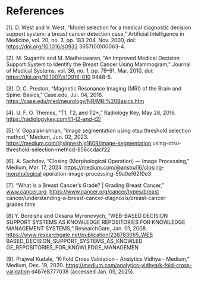 # References

[1].  D. West and V. West, “Model selection for a medical 
diagnostic decision support system: a breast cancer detection 
case,” Artificial Intelligence in Medicine, vol. 20, no. 3, pp. 183
204, Nov. 2000, doi: https://doi.org/10.1016/s0933
3657(00)00063-4. 


[2]. M. Suganthi and M. Madheswaran, “An Improved Medical 
Decision Support System to Identify the Breast Cancer Using 
Mammogram,” Journal of Medical Systems, vol. 36, no. 1, pp. 
79–91, Mar. 2010, doi: https://doi.org/10.1007/s10916-010
9448-5.


[3]. D. C. Preston, “Magnetic Resonance Imaging (MRI) of the 
Brain and Spine: Basics,” Case.edu, Jul. 04, 2016. 
https://case.edu/med/neurology/NR/MRI%20Basics.htm 


[4]. U. F. O. Themes, “T1, T2, and T2*,” Radiology Key, May 
28, 2016. https://radiologykey.com/t1-t2-and-t2/ 


[5]. V. Gopalakrishnan, “Image segmentation using otsu 
threshold selection method,” Medium, Jun. 02, 2023. 
https://medium.com/@vignesh.g1609/image-segmentation
using-otsu-threshold-selection-method-856ccdacf22 


[6]. A. Sachdev, “Closing (Morphological Operation) — Image 
Processing,” Medium, Mar. 17, 2024. 
https://medium.com/@anshul16/closing-morphological
operation-image-processing-59a0ef6210e3 


[7]. “What Is a Breast Cancer’s Grade? | Grading Breast 
Cancer,” www.cancer.org. 
https://www.cancer.org/cancer/types/breast
cancer/understanding-a-breast-cancer-diagnosis/breast-cancer
grades.html 


[8] Y. Boreisha and Oksana Myronovych, “WEB-BASED 
DECISION SUPPORT SYSTEMS AS KNOWLEDGE 
REPOSITORIES FOR KNOWLEDGE MANAGEMENT 
SYSTEMS,” ResearchGate, Jan. 01, 2008. 
https://www.researchgate.net/publication/238783065_WEB
BASED_DECISION_SUPPORT_SYSTEMS_AS_KNOWLED
 GE_REPOSITORIES_FOR_KNOWLEDGE_MANAGEMEN 


[9]. Prajwal Kudale, “K-Fold Cross Validation - Analytics 
Vidhya - Medium,” Medium, Dec. 19, 2020. 
https://medium.com/analytics-vidhya/k-fold-cross-validation
d4b7e8777038 (accessed Jan. 05, 2025).
